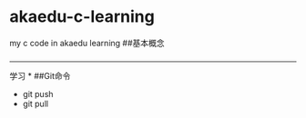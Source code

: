 akaedu-c-learning
=================

my c code in akaedu learning
##基本概念
###
***
学习
*
##Git命令
* git push
* git pull

